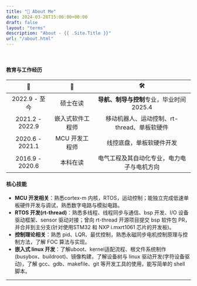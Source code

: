 ```yaml
---
title: "💬 About Me"
date: 2024-03-28T15:00:00+00:00
draft: false
layout: "terms"
description: "About - {{ .Site.Title }}"
url: "/about.html"
---
```


<!-- 单页 -->

&nbsp;

#### 教育与工作经历

| 📅 | 💼 | 🛠 |
|:-:|:-:|:-:|
| 2022.9 - 至今 | 硕士在读 | **导航、制导与控制**专业，毕业时间 2025.4 |
| 2021.2 - 2022.9 | 嵌入式软件工程师 | 移动机器人、运动控制、rt-thread、单板软硬件 |
| 2020.6 - 2021.1 | MCU 开发工程师 | 线控底盘，单板软硬件开发 |
| 2016.9 - 2020.6 | 本科在读 | 电气工程及其自动化专业，电力电子与电机方向 |


#### 核心技能

- **MCU 开发相关**：熟悉cortex-m 内核，RTOS，运动控制；能独立完成低速单板硬件开发与调试，熟悉数字电路与模拟电路。
- **RTOS 开发(rt-thread)**：熟悉多线程、线程同步与通信、bsp 开发、I/O 设备驱动框架、sensor 驱动对接；曾向 rt-thread 开源项目提交 bsp 软件包 PR，并合并到主分支(针对使用STM32 和 NXP i.mxrt1061 芯片的开发板)。 
- **控制理论相关**：熟悉 pid、LQR、最优控制，熟悉永磁同步电机控制原理与控制方法，了解 FOC 算法与实现。
- **嵌入式 linux 开发**：了解uboot、kernel适配流程、根文件系统制作(busybox、buildroot)、镜像构建，了解设备树与 linux 驱动开发(字符设备驱动)，了解 gcc、gdb、makefile、git 等开发工具的使用，能写简单的 shell 脚本。

<!-- 

#### 关于我编年史 or 学习生涯回顾

- 上世纪 - 2016 年：平平无奇的小学初中高中生活，游戏是无聊的学习生活中唯一能让人感到兴奋的东西。在互联网并不发达的年代，买盗版游戏光盘是获得新游戏唯一的方式。盗版游戏的不稳定或是夹杂的病毒流氓软件不知道多少次让家里的 windows XP **番茄花园版**崩溃，为了避免挨打我从小就练了一手装系统的技能。2010 年前后在我那个西北小县城，找电脑店装一次要 50 元，以至于后来邻居家的电脑一有问题也来找我。后来家里终于通网了，2Mbps 的 ADSL 向我灌输着各种和游戏相关的电脑知识，比如：为了和同学联机打红警去给电脑配网；我的世界比较火的那段时间，自己搭了个游戏服务器；穿越火线有个 4 人的挑战模式，有段时间可以用 CE 修改器把 4 人房间改成 32 人...(这个做的有点过分了😂)。现在想想，这些实践可能就是对我计算机学习的一些最初的启蒙吧。

- 2016 年我来到南京读大学，一切都是新鲜的，我加入了学院学生会的宣传部(**伏笔**)。入学第一年除了数学物理基础课，居然大一上就开了 C 语言课。但是谭浩强的书和面向考试学习的编程把人折磨的不轻，诸如手算 `i++ + ++i` 之类的。

- 2017 年的国庆过完，我大二了，成为了宣传部部长，正好我们学院举行机器人大赛，需要去拍照写文章发新闻稿。当时我举着相机，看着别人搞得会自己跑的小车感觉超级厉害。给这个比赛拍完照以后，一些种子在我心里种下了，我觉得自己能动手做一个东西是一件很好玩的事情。

- 2018 年，过完年的新学期，大二下学期开了模拟电子技术和数字电子技术课程。在某一天的晚上，“想做点什么东西”的想法越来越强烈，也可能是网易云音乐听多了的年轻人日常深夜 emo ，但是在行动上我迈出了重要的一步：斥巨资买了一个 51 单片机的开发板。这么多年过去了，我仍然觉得这是我最成功的一次深夜激情购物。

<img src="./blog/images/about-1.png" width="600" style="display: block; margin: auto;">

玩了几个月 51 单片机，当时做的第一个项目是电子秤。应变片检测形变量送入 ADC 模块，然后显示屏用 LCD 1602。当时的我是没有能力写出来整个的代码的，我是完整的下载了别人的代码，然后调通用了起来。然后我觉得我可以了，可以参加学校的机器人比赛了，于是激情下单 STM32 开发板。对一个 51 都用的不是很顺畅的人来说，直接用 STM32 还是没那么容易的。但是也磕磕绊绊的自己搞出了一个东西，但是比赛的结果只是拿了江苏省三等奖，现在让我来看的话当时只是纯凭一腔热血，代码写的是个不折不扣的新手，只能说是会用单片机的单个外设。但是，这仍然算是一个比较好的开始。

2019 年因为前面的经验，获得了参加全国大学生智能车汽车竞赛的资格。不幸的是，比赛指定要用 NXP 的芯片。幸运的是，有官方的源码可以参考，可是官方的源码都是多少年经验的工程师写的，硬着头皮看源码。不得不说，学到了不少东西。这个比赛中最大的改变是，开始关注到了方法上的东西，为了实现一个控制效果，芯片是载体，核心是控制算法。

同年，智能车竞赛结束后，正好赶上了电子设计竞赛，顺便就参加了。电赛是综合的考验，几天的时间要快速的出方案，验证，迭代。拿了江苏省一。

2020 ，新冠 0 年，我毕业了去一家小公司做单板软硬件开发。物联网方面的，接触到了 FreeRTOS，此时又开始有一些想法了，去看各种职业规划，看看自己能做什么。

2021 年，各种形势都很严峻，考研，考了控制专业。但是看过职业规划，觉得做嵌入式学一点计算机的知识是必要的，开始看操作系统。

2022 年，考上了，前半年去一家公司实习，直接 rt-thread 实践。野蛮扩张，然后尝试学习原理。又看操作系统

2023 年，重新开始和同学一起搞机器人，学习 linux ，再看操作系统。

2024 年，看操作系统。

-->





---

